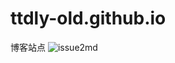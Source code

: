 # ttdly-old.github.io
博客站点
![issue2md](https://github.com/tTdly-Old/ttdly-old.github.io/actions/workflows/issue2md.yml/badge.svg)